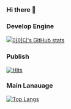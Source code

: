 ### Hi there 👋

<!--
**Seungpyo1007/Seungpyo1007** is a ✨ _special_ ✨ repository because its `README.md` (this file) appears on your GitHub profile.

Here are some ideas to get you started:

- 🔭 I’m currently working on ...
- 🌱 I’m currently learning ...
- 👯 I’m looking to collaborate on ...
- 🤔 I’m looking for help with ...
- 💬 Ask me about ...
- 📫 How to reach me: ...
- 😄 Pronouns: ...
- ⚡ Fun fact: ...
-->

### Develop Engine
[![아이디's GitHub stats](https://github-readme-stats.vercel.app/api?username=Seungpyo1007)](https://github.com/anuraghazra/github-readme-stats)

### Publish
[![Hits](https://hits.seeyoufarm.com/api/count/incr/badge.svg?url=https%3A%2F%2Fgithub.com%2FSeungpyo1007&count_bg=%2379C83D&title_bg=%23555555&icon=&icon_color=%23E7E7E7&title=hits&edge_flat=false)](https://hits.seeyoufarm.com)

### Main Lanauage
[![Top Langs](https://github-readme-stats.vercel.app/api/top-langs/?username=delay-100&layout=compact)](https://github.com/Seungpyo1007/github-readme-stats)

